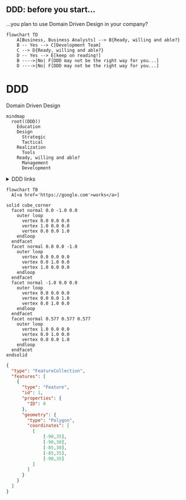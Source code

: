 ## DDD: before you start...
...you plan to use Domain Driven Design in your company?

```mermaid
flowchart TD
    A[Business, Business Analysts] --> B{Ready, willing and able?}
    B -- Yes --> C[Development Team]
    C --> D{Ready, willing and able?}
    D -- Yes --> E[keep on reading!]
    B ---->|No| F[DDD may not be the right way for you...]
    D ---->|No| F[DDD may not be the right way for you...]
```
# DDD
Domain Driven Design
```mermaid
mindmap
  root((DDD))
    Education
    Design
      Strategic
      Tactical
    Realization
      Tools
    Ready, willing and able?
      Management
      Development
```

<details>
  <summary>DDD links</summary>
  <details>
    <summary>Design</summary>
      <a href='https://github.com/ddd-crew/ddd-starter-modelling-process'>a good starting point...</a>
  </details>
  <details>
    <summary>Education</summary>
      <details>
      <summary>DDD patterns (Context Mapper)</summary>
      <a href='https://contextmapper.org/docs/language-reference/'>patterns overview</a>
        <br />
        <a href='https://contextmapper.org/docs/language-model/'>domain model</a>
      </details>
      <a href='https://www.domainlanguage.com/ddd/'>"The Blue Book" Domain-Driven Design (Eric Evans)</a>
      <br />
      <a href='https://vaughnvernon.com'>Vaughn Vernon (author of Implementing Domain-Driven Design)</a>
      <br />
      <a href='https://github.com/ddd-crew'>DDD Crew</a>
  </details>
  <details>
    <summary>Tools</summary>
      <a href='https://contextmapper.org/docs/home/'>Context Mapper: a Modeling Framework for Strategic Domain-driven Design</a>
      <br />
      <a href='https://docs.vlingo.io'>DDD Design Tool</a>
  </details>
</details>

```mermaid
flowchart TB
  A[<a href='https://google.com'>works</a>]
```

```stl
solid cube_corner
  facet normal 0.0 -1.0 0.0
    outer loop
      vertex 0.0 0.0 0.0
      vertex 1.0 0.0 0.0
      vertex 0.0 0.0 1.0
    endloop
  endfacet
  facet normal 0.0 0.0 -1.0
    outer loop
      vertex 0.0 0.0 0.0
      vertex 0.0 1.0 0.0
      vertex 1.0 0.0 0.0
    endloop
  endfacet
  facet normal -1.0 0.0 0.0
    outer loop
      vertex 0.0 0.0 0.0
      vertex 0.0 0.0 1.0
      vertex 0.0 1.0 0.0
    endloop
  endfacet
  facet normal 0.577 0.577 0.577
    outer loop
      vertex 1.0 0.0 0.0
      vertex 0.0 1.0 0.0
      vertex 0.0 0.0 1.0
    endloop
  endfacet
endsolid
```

```geojson
{
  "type": "FeatureCollection",
  "features": [
    {
      "type": "Feature",
      "id": 1,
      "properties": {
        "ID": 0
      },
      "geometry": {
        "type": "Polygon",
        "coordinates": [
          [
              [-90,35],
              [-90,30],
              [-85,30],
              [-85,35],
              [-90,35]
          ]
        ]
      }
    }
  ]
}
```
